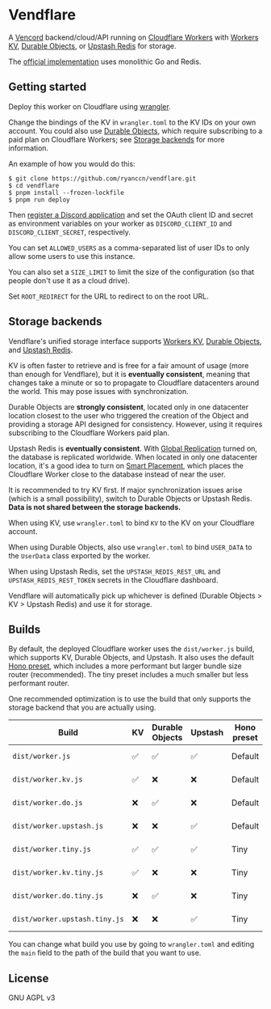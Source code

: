 # Vendflare

A [Vencord](https://vencord.dev/) backend/cloud/API running on [Cloudflare Workers](https://workers.cloudflare.com/) with [Workers KV](https://developers.cloudflare.com/workers/runtime-apis/kv/), [Durable Objects](https://developers.cloudflare.com/workers/learning/using-durable-objects/), or [Upstash Redis](https://docs.upstash.com/redis) for storage.

The [official implementation](https://github.com/Vencord/Backend) uses monolithic Go and Redis.

## Getting started

Deploy this worker on Cloudflare using [wrangler](https://developers.cloudflare.com/workers/wrangler/).

Change the bindings of the KV in `wrangler.toml` to the KV IDs on your own account. You could also use [Durable Objects](https://developers.cloudflare.com/workers/learning/using-durable-objects/), which require subscribing to a paid plan on Cloudflare Workers; see [Storage backends](#storage-backends) for more information.

An example of how you would do this:

```console
$ git clone https://github.com/ryanccn/vendflare.git
$ cd vendflare
$ pnpm install --frozen-lockfile
$ pnpm run deploy
```

Then [register a Discord application](https://discord.com/developers/applications) and set the OAuth client ID and secret as environment variables on your worker as `DISCORD_CLIENT_ID` and `DISCORD_CLIENT_SECRET`, respectively.

You can set `ALLOWED_USERS` as a comma-separated list of user IDs to only allow some users to use this instance.

You can also set a `SIZE_LIMIT` to limit the size of the configuration (so that people don't use it as a cloud drive).

Set `ROOT_REDIRECT` for the URL to redirect to on the root URL.

## Storage backends

Vendflare's unified storage interface supports [Workers KV](https://developers.cloudflare.com/workers/runtime-apis/kv/), [Durable Objects](https://developers.cloudflare.com/workers/learning/using-durable-objects/), and [Upstash Redis](https://docs.upstash.com/redis).

KV is often faster to retrieve and is free for a fair amount of usage (more than enough for Vendflare), but it is **eventually consistent**, meaning that changes take a minute or so to propagate to Cloudflare datacenters around the world. This may pose issues with synchronization.

Durable Objects are **strongly consistent**, located only in one datacenter location closest to the user who triggered the creation of the Object and providing a storage API designed for consistency. However, using it requires subscribing to the Cloudflare Workers paid plan.

Upstash Redis is **eventually consistent**. With [Global Replication](https://docs.upstash.com/redis/features/globaldatabase) turned on, the database is replicated worldwide. When located in only one datacenter location, it's a good idea to turn on [Smart Placement](https://developers.cloudflare.com/workers/platform/smart-placement/), which places the Cloudflare Worker close to the database instead of near the user.

It is recommended to try KV first. If major synchronization issues arise (which is a small possibility), switch to Durable Objects or Upstash Redis. **Data is not shared between the storage backends.**

When using KV, use `wrangler.toml` to bind `KV` to the KV on your Cloudflare account.

When using Durable Objects, also use `wrangler.toml` to bind `USER_DATA` to the `UserData` class exported by the worker.

When using Upstash Redis, set the `UPSTASH_REDIS_REST_URL` and `UPSTASH_REDIS_REST_TOKEN` secrets in the Cloudflare dashboard.

Vendflare will automatically pick up whichever is defined (Durable Objects > KV > Upstash Redis) and use it for storage.

## Builds

By default, the deployed Cloudflare worker uses the `dist/worker.js` build, which supports KV, Durable Objects, and Upstash. It also uses the default [Hono preset](https://hono.dev/api/presets), which includes a more performant but larger bundle size router (recommended). The tiny preset includes a much smaller but less performant router.

One recommended optimization is to use the build that only supports the storage backend that you are actually using.

| Build                         | KV  | Durable Objects | Upstash | Hono preset | Size   |
| ----------------------------- | --- | --------------- | ------- | ----------- | ------ |
| `dist/worker.js`              | ✅  | ✅              | ✅      | Default     | ~33 kB |
| `dist/worker.kv.js`           | ✅  | ❌              | ❌      | Default     | ~29 kB |
| `dist/worker.do.js`           | ❌  | ✅              | ❌      | Default     | ~30 kB |
| `dist/worker.upstash.js`      | ❌  | ❌              | ✅      | Default     | ~31 kB |
| `dist/worker.tiny.js`         | ✅  | ✅              | ✅      | Tiny        | ~26 kB |
| `dist/worker.kv.tiny.js`      | ✅  | ❌              | ❌      | Tiny        | ~22 kB |
| `dist/worker.do.tiny.js`      | ❌  | ✅              | ❌      | Tiny        | ~23 kB |
| `dist/worker.upstash.tiny.js` | ❌  | ❌              | ✅      | Tiny        | ~23 kB |

You can change what build you use by going to `wrangler.toml` and editing the `main` field to the path of the build that you want to use.

## License

GNU AGPL v3
